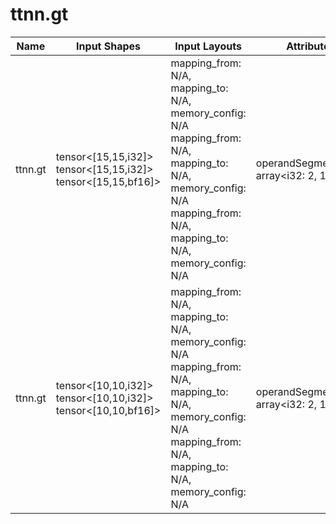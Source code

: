 # ttnn.gt

| Name | Input Shapes | Input Layouts | Attributes | Output Shapes | Output Layouts |
|------|--------------|---------------|------------|---------------|----------------|
| ttnn.gt | tensor<[15,15,i32]> <br> tensor<[15,15,i32]> <br> tensor<[15,15,bf16]> | mapping_from: N/A, mapping_to: N/A, memory_config: N/A <br> mapping_from: N/A, mapping_to: N/A, memory_config: N/A <br> mapping_from: N/A, mapping_to: N/A, memory_config: N/A | operandSegmentSizes: array<i32: 2, 1> | tensor<[15,15,bf16]> | mapping_from: N/A, mapping_to: N/A, memory_config: N/A |
| ttnn.gt | tensor<[10,10,i32]> <br> tensor<[10,10,i32]> <br> tensor<[10,10,bf16]> | mapping_from: N/A, mapping_to: N/A, memory_config: N/A <br> mapping_from: N/A, mapping_to: N/A, memory_config: N/A <br> mapping_from: N/A, mapping_to: N/A, memory_config: N/A | operandSegmentSizes: array<i32: 2, 1> | tensor<[10,10,bf16]> | mapping_from: N/A, mapping_to: N/A, memory_config: N/A |
